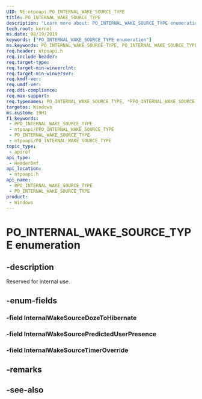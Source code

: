 ```yaml
---
UID: NE:ntpoapi.PO_INTERNAL_WAKE_SOURCE_TYPE
title: PO_INTERNAL_WAKE_SOURCE_TYPE
description: "Learn more about: PO_INTERNAL_WAKE_SOURCE_TYPE enumeration"
tech.root: kernel
ms.date: 08/19/2019
keywords: ["PO_INTERNAL_WAKE_SOURCE_TYPE enumeration"]
ms.keywords: PO_INTERNAL_WAKE_SOURCE_TYPE, PO_INTERNAL_WAKE_SOURCE_TYPE, *PPO_INTERNAL_WAKE_SOURCE_TYPE,
req.header: ntpoapi.h
req.include-header: 
req.target-type: 
req.target-min-winverclnt: 
req.target-min-winversvr: 
req.kmdf-ver: 
req.umdf-ver: 
req.ddi-compliance: 
req.max-support: 
req.typenames: PO_INTERNAL_WAKE_SOURCE_TYPE, *PPO_INTERNAL_WAKE_SOURCE_TYPE
targetos: Windows
ms.custom: 19H1
f1_keywords:
 - PPO_INTERNAL_WAKE_SOURCE_TYPE
 - ntpoapi/PPO_INTERNAL_WAKE_SOURCE_TYPE
 - PO_INTERNAL_WAKE_SOURCE_TYPE
 - ntpoapi/PO_INTERNAL_WAKE_SOURCE_TYPE
topic_type:
 - apiref
api_type:
 - HeaderDef
api_location:
 - ntpoapi.h
api_name:
 - PPO_INTERNAL_WAKE_SOURCE_TYPE
 - PO_INTERNAL_WAKE_SOURCE_TYPE
product:
 - Windows
---
```


# PO_INTERNAL_WAKE_SOURCE_TYPE enumeration


## -description

Reserved for internal use.

## -enum-fields

### -field InternalWakeSourceDozeToHibernate 

### -field InternalWakeSourcePredictedUserPresence 

### -field InternalWakeSourceTimerOverride

## -remarks

## -see-also

